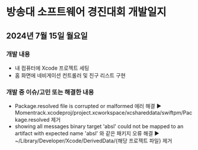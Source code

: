 # 방송대 소프트웨어 경진대회 개발일지

## 2024년 7월 15일 월요일
### 개발 내용
- 내 컴퓨터에 Xcode 프로젝트 세팅
- 홈 화면에 네비게이션 컨트롤러 및 친구 리스트 구현

### 개발 중 이슈/고민 또는 해결한 내용
- Package.resolved file is corrupted or malformed 에러 해결 ▶️ Momentrack.xcodeproj/project.xcworkspace/xcshareddata/swiftpm/Package.resolved 제거 
- showing all messages binary target 'absl' could not be mapped to an artifact with expected name 'absl' 와 같은 패키지 오류 해결 ▶️ ~/Library/Developer/Xcode/DerivedData/{해당 프로젝트 파일} 제거 
